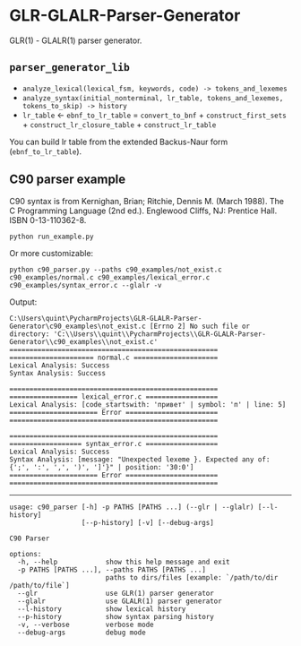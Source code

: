 # GLR-GLALR-Parser-Generator

GLR(1) - GLALR(1) parser generator.

## `parser_generator_lib`
- `analyze_lexical(lexical_fsm, keywords, code) -> tokens_and_lexemes`
- `analyze_syntax(initial_nonterminal, lr_table, tokens_and_lexemes, tokens_to_skip) -> history`
- `lr_table` ← `ebnf_to_lr_table` = `convert_to_bnf` + `construct_first_sets` + `construct_lr_closure_table` + `construct_lr_table`

You can build lr table from the extended Backus-Naur form (`ebnf_to_lr_table`).

## C90 parser example

C90 syntax is from Kernighan, Brian; Ritchie, Dennis M. (March 1988). The C Programming Language (2nd ed.). Englewood Cliffs, NJ: Prentice Hall. ISBN 0-13-110362-8.

```commandline
python run_example.py
```

Or more customizable:

```commandline
python c90_parser.py --paths c90_examples/not_exist.c c90_examples/normal.c c90_examples/lexical_error.c c90_examples/syntax_error.c --glalr -v
```

Output:

```
C:\Users\quint\PycharmProjects\GLR-GLALR-Parser-Generator\c90_examples\not_exist.c [Errno 2] No such file or directory: 'C:\\Users\\quint\\PycharmProjects\\GLR-GLALR-Parser-Generator\\c90_examples\\not_exist.c'
====================================================
===================== normal.c =====================
Lexical Analysis: Success
Syntax Analysis: Success

====================================================
================= lexical_error.c ==================
Lexical Analysis: [code_startswith: 'привет' | symbol: 'п' | line: 5]
====================== Error =======================
====================================================

====================================================
================== syntax_error.c ==================
Lexical Analysis: Success
Syntax Analysis: [message: "Unexpected lexeme }. Expected any of: {';', ':', ',', ')', ']'}" | position: '30:0']
====================== Error =======================
====================================================
```

---

```
usage: c90_parser [-h] -p PATHS [PATHS ...] (--glr | --glalr) [--l-history]
                  [--p-history] [-v] [--debug-args]

C90 Parser

options:
  -h, --help            show this help message and exit
  -p PATHS [PATHS ...], --paths PATHS [PATHS ...]
                        paths to dirs/files [example: `/path/to/dir /path/to/file`]
  --glr                 use GLR(1) parser generator
  --glalr               use GLALR(1) parser generator
  --l-history           show lexical history
  --p-history           show syntax parsing history
  -v, --verbose         verbose mode
  --debug-args          debug mode
```

